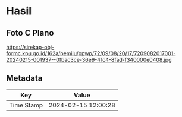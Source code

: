 # Hasil

## Foto C Plano

https://sirekap-obj-formc.kpu.go.id/162a/pemilu/ppwp/72/09/08/20/17/7209082017001-20240215-001937--0fbac3ce-36e9-41c4-8fad-f340000e0408.jpg


## Metadata

| Key        | Value               |
| ---------- | ------------------- |
| Time Stamp | 2024-02-15 12:00:28 |



